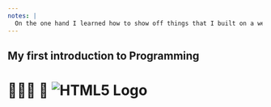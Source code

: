 ```yaml
---
notes: |
  On the one hand I learned how to show off things that I built on a website. It was so visual and pretty fun and I learned a lot that day we had an intro into HTML. But on the other hand....(what I learned about the other programming language was different.)
---
```


## My first introduction to Programming

# 👩🏾‍💻 🖤 ![HTML5 Logo](/assets/images/html.png) <!-- .element: class="round-portrait" style=" background-color: white; width: 2em; top: 0.7em;"-->

<!-- .slide: data-transition="fade-in" -->
